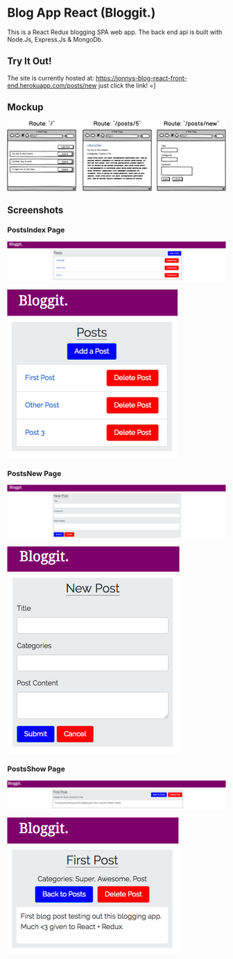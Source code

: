 Blog App React (Bloggit.)
=========================

This is a React Redux blogging SPA web app. The back end api is built with Node.Js, Express.Js & MongoDb.

Try It Out!
----------

The site is currently hosted at: https://jonnys-blog-react-front-end.herokuapp.com/posts/new just click the link! =] 

Mockup
------

![Mockup](https://github.com/JonnyPickard/blog-app-react/blob/master/docs/BlogAppReactMockup.png)

Screenshots
-----------

### PostsIndex Page
![PostsIndexDesktop](https://github.com/JonnyPickard/blog-app-react/blob/master/docs/PostsIndexDesktop.png)  
  

![PostsIndexMobile](https://github.com/JonnyPickard/blog-app-react/blob/master/docs/PostsIndexMobile.png)

### PostsNew Page
![PostsNewDesktop](https://github.com/JonnyPickard/blog-app-react/blob/master/docs/PostsNewDesktop.png)  

![PostsNewMobile](https://github.com/JonnyPickard/blog-app-react/blob/master/docs/PostsNewMobile.png)

### PostsShow Page
![PostsShowDesktop](https://github.com/JonnyPickard/blog-app-react/blob/master/docs/PostsShowDesktop.png)  

![PostsShowMobile](https://github.com/JonnyPickard/blog-app-react/blob/master/docs/PostsShowMobile.png)

